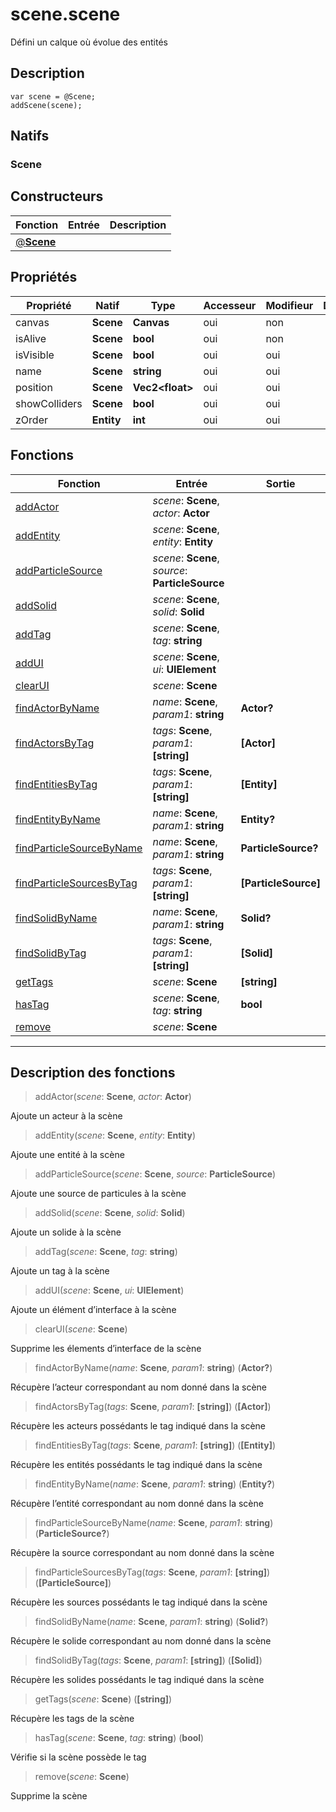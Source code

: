 # scene.scene

Défini un calque où évolue des entités
## Description
```grimoire
var scene = @Scene;
addScene(scene);
```

## Natifs
### Scene
## Constructeurs
|Fonction|Entrée|Description|
|-|-|-|
|[@**Scene**](#ctor_0)|||
## Propriétés
|Propriété|Natif|Type|Accesseur|Modifieur|Description|
|-|-|-|-|-|-|
|canvas|**Scene**|**Canvas**|oui|non||
|isAlive|**Scene**|**bool**|oui|non||
|isVisible|**Scene**|**bool**|oui|oui||
|name|**Scene**|**string**|oui|oui||
|position|**Scene**|**Vec2\<float>**|oui|oui||
|showColliders|**Scene**|**bool**|oui|oui||
|zOrder|**Entity**|**int**|oui|oui||
## Fonctions
|Fonction|Entrée|Sortie|
|-|-|-|
|[addActor](#func_0)|*scene*: **Scene**, *actor*: **Actor**||
|[addEntity](#func_1)|*scene*: **Scene**, *entity*: **Entity**||
|[addParticleSource](#func_2)|*scene*: **Scene**, *source*: **ParticleSource**||
|[addSolid](#func_3)|*scene*: **Scene**, *solid*: **Solid**||
|[addTag](#func_4)|*scene*: **Scene**, *tag*: **string**||
|[addUI](#func_5)|*scene*: **Scene**, *ui*: **UIElement**||
|[clearUI](#func_6)|*scene*: **Scene**||
|[findActorByName](#func_7)|*name*: **Scene**, *param1*: **string**|**Actor?**|
|[findActorsByTag](#func_8)|*tags*: **Scene**, *param1*: **[string]**|**[Actor]**|
|[findEntitiesByTag](#func_9)|*tags*: **Scene**, *param1*: **[string]**|**[Entity]**|
|[findEntityByName](#func_10)|*name*: **Scene**, *param1*: **string**|**Entity?**|
|[findParticleSourceByName](#func_11)|*name*: **Scene**, *param1*: **string**|**ParticleSource?**|
|[findParticleSourcesByTag](#func_12)|*tags*: **Scene**, *param1*: **[string]**|**[ParticleSource]**|
|[findSolidByName](#func_13)|*name*: **Scene**, *param1*: **string**|**Solid?**|
|[findSolidByTag](#func_14)|*tags*: **Scene**, *param1*: **[string]**|**[Solid]**|
|[getTags](#func_15)|*scene*: **Scene**|**[string]**|
|[hasTag](#func_16)|*scene*: **Scene**, *tag*: **string**|**bool**|
|[remove](#func_17)|*scene*: **Scene**||


***
## Description des fonctions

<a id="func_0"></a>
> addActor(*scene*: **Scene**, *actor*: **Actor**)

Ajoute un acteur à la scène

<a id="func_1"></a>
> addEntity(*scene*: **Scene**, *entity*: **Entity**)

Ajoute une entité à la scène

<a id="func_2"></a>
> addParticleSource(*scene*: **Scene**, *source*: **ParticleSource**)

Ajoute une source de particules à la scène

<a id="func_3"></a>
> addSolid(*scene*: **Scene**, *solid*: **Solid**)

Ajoute un solide à la scène

<a id="func_4"></a>
> addTag(*scene*: **Scene**, *tag*: **string**)

Ajoute un tag à la scène

<a id="func_5"></a>
> addUI(*scene*: **Scene**, *ui*: **UIElement**)

Ajoute un élément d’interface à la scène

<a id="func_6"></a>
> clearUI(*scene*: **Scene**)

Supprime les élements d’interface de la scène

<a id="func_7"></a>
> findActorByName(*name*: **Scene**, *param1*: **string**) (**Actor?**)

Récupère l’acteur correspondant au nom donné dans la scène

<a id="func_8"></a>
> findActorsByTag(*tags*: **Scene**, *param1*: **[string]**) (**[Actor]**)

Récupère les acteurs possédants le tag indiqué dans la scène

<a id="func_9"></a>
> findEntitiesByTag(*tags*: **Scene**, *param1*: **[string]**) (**[Entity]**)

Récupère les entités possédants le tag indiqué dans la scène

<a id="func_10"></a>
> findEntityByName(*name*: **Scene**, *param1*: **string**) (**Entity?**)

Récupère l’entité correspondant au nom donné dans la scène

<a id="func_11"></a>
> findParticleSourceByName(*name*: **Scene**, *param1*: **string**) (**ParticleSource?**)

Récupère la source correspondant au nom donné dans la scène

<a id="func_12"></a>
> findParticleSourcesByTag(*tags*: **Scene**, *param1*: **[string]**) (**[ParticleSource]**)

Récupère les sources possédants le tag indiqué dans la scène

<a id="func_13"></a>
> findSolidByName(*name*: **Scene**, *param1*: **string**) (**Solid?**)

Récupère le solide correspondant au nom donné dans la scène

<a id="func_14"></a>
> findSolidByTag(*tags*: **Scene**, *param1*: **[string]**) (**[Solid]**)

Récupère les solides possédants le tag indiqué dans la scène

<a id="func_15"></a>
> getTags(*scene*: **Scene**) (**[string]**)

Récupère les tags de la scène

<a id="func_16"></a>
> hasTag(*scene*: **Scene**, *tag*: **string**) (**bool**)

Vérifie si la scène possède le tag

<a id="func_17"></a>
> remove(*scene*: **Scene**)

Supprime la scène

